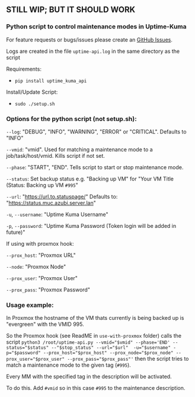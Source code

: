 ## STILL WIP; BUT IT SHOULD WORK ##

### Python script to control maintenance modes in Uptime-Kuma ###
For feature requests or bugs/issues please create an [GitHub Issues](https://github.com/ojsef39/uptimekuma-maintenance-mode-api).

Logs are created in the file `uptime-api.log` in the same directory as the script

Requirements:
- `pip install uptime_kuma_api`

Install/Update Script:
- `sudo ./setup.sh`

### Options for the python script (not setup.sh): ###

`--log`: "DEBUG", "INFO", "WARNING", "ERROR" or "CRITICAL". Defaults to "INFO"

`--vmid`: "vmid". Used for matching a maintenance mode to a job/task/host/vmid. Kills script if not set.

`--phase`: "START", "END". Tells script to start or stop maintenance mode.

`--status`: Set backup status e.g. "Backing up VM" for "Your VM Title (Status: Backing up VM `#995`"

`--url`: "https://url.to.statuspage/" Defaults to: "https://status.muc.azubi.server.lan"

`-u`, `--username`: "Uptime Kuma Username"

`-p`, `--password`: "Uptime Kuma Password (Token login will be added in future)"

If using with proxmox hook:

`--prox_host`: "Proxmox URL"

`--node`: "Proxmox Node"

`--prox_user`: "Proxmox User"

`--prox_pass`: "Proxmox Password"

### Usage example: ###
In Proxmox the hostname of the VM thats currently is being backed up is "evergreen" with the VMID 995.

So the Proxmox hook (see ReadME in `use-with-proxmox` folder) calls the script `python3 /root/uptime-api.py --vmid="$vmid" --phase='END' --status="$status" --"$stop_status" --url="$url"  -u="$username" -p="$password" --prox_host="$prox_host" --prox_node="$prox_node" --prox_user="$prox_user" --prox_pass="$prox_pass"'` then
the script tries to match a maintenance mode to the given tag (`#995`). 

Every MM with the specified tag in the description will be activated.

To do this. Add `#vmid` so in this case `#995` to the maintenance description.